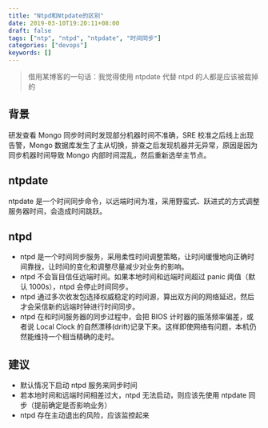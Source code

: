 ```yaml
---
title: "Ntpd和Ntpdate的区别"
date: 2019-03-10T19:20:11+08:00
draft: false
tags: ["ntp", "ntpd", "ntpdate", "时间同步"]
categories: ["devops"]
keywords: []
---
```


> 借用某博客的一句话：我觉得使用 ntpdate 代替 ntpd 的人都是应该被裁掉的

## 背景

研发查看 Mongo 同步时间时发现部分机器时间不准确，SRE 校准之后线上出现告警，Mongo 数据库发生了主从切换，排查之后发现机器并无异常，原因是因为同步机器时间导致 Mongo 内部时间混乱，然后重新选举主节点。

## ntpdate

ntpdate 是一个时间同步命令，以远端时间为准，采用野蛮式、跃进式的方式调整服务器时间，会造成时间跳跃。

## ntpd

- ntpd 是一个时间同步服务，采用柔性时间调整策略，让时间缓慢地向正确时间靠拢，让时间的变化和调整尽量减少对业务的影响。
- ntpd 不会盲目信任远端时间。如果本地时间和远端时间超过 panic 阈值（默认 1000s），ntpd 会停止时间同步。
- ntpd 通过多次收发包选择权威稳定的时间源，算出双方间的网络延迟，然后才会采信新的远端时钟进行时间同步。
- ntpd 在和时间服务器的同步过程中，会把 BIOS 计时器的振荡频率偏差，或者说 Local Clock 的自然漂移(drift)记录下来。这样即使网络有问题，本机仍然能维持一个相当精确的走时。

## 建议

- 默认情况下启动 ntpd 服务来同步时间
- 若本地时间和远端时间相差过大，ntpd 无法启动，则应该先使用 ntpdate 同步（提前确定是否影响业务）
- ntpd 存在主动退出的风险，应该监控起来
